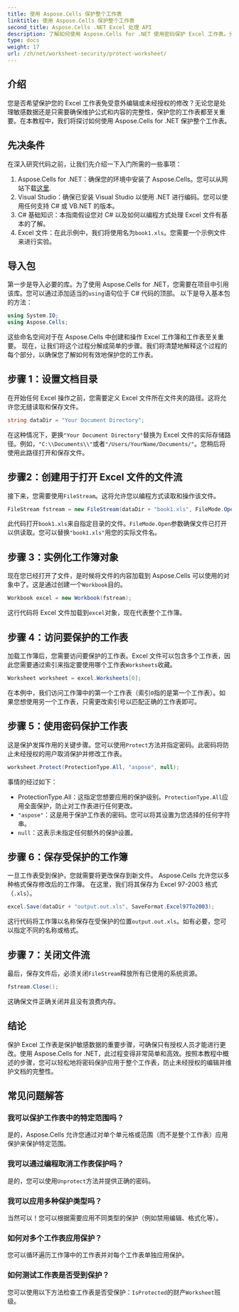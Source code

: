 ```yaml
---
title: 使用 Aspose.Cells 保护整个工作表
linktitle: 使用 Aspose.Cells 保护整个工作表
second_title: Aspose.Cells .NET Excel 处理 API
description: 了解如何使用 Aspose.Cells for .NET 使用密码保护 Excel 工作表。分步教程可轻松保护您的数据。
type: docs
weight: 17
url: /zh/net/worksheet-security/protect-worksheet/
---
```

## 介绍
您是否希望保护您的 Excel 工作表免受意外编辑或未经授权的修改？无论您是处理敏感数据还是只需要确保维护公式和内容的完整性，保护您的工作表都至关重要。在本教程中，我们将探讨如何使用 Aspose.Cells for .NET 保护整个工作表。
## 先决条件
在深入研究代码之前，让我们先介绍一下入门所需的一些事项：
1.  Aspose.Cells for .NET：确保您的环境中安装了 Aspose.Cells。您可以从网站下载[这里](https://releases.aspose.com/cells/net/).
2. Visual Studio：确保已安装 Visual Studio 以使用 .NET 进行编码。您可以使用任何支持 C# 或 VB.NET 的版本。
3. C# 基础知识：本指南假设您对 C# 以及如何以编程方式处理 Excel 文件有基本的了解。
4.  Excel 文件：在此示例中，我们将使用名为`book1.xls`。您需要一个示例文件来进行实验。
## 导入包
第一步是导入必要的库。为了使用 Aspose.Cells for .NET，您需要在项目中引用该库。您可以通过添加适当的`using`语句位于 C# 代码的顶部。
以下是导入基本包的方法：
```csharp
using System.IO;
using Aspose.Cells;
```
这些命名空间对于在 Aspose.Cells 中创建和操作 Excel 工作簿和工作表至关重要。
现在，让我们将这个过程分解成简单的步骤。我们将清楚地解释这个过程的每个部分，以确保您了解如何有效地保护您的工作表。
## 步骤 1：设置文档目录
在开始任何 Excel 操作之前，您需要定义 Excel 文件所在文件夹的路径。这将允许您无缝读取和保存文件。
```csharp
string dataDir = "Your Document Directory";
```
在这种情况下，更换`"Your Document Directory"`替换为 Excel 文件的实际存储路径。例如，`"C:\\Documents\\"`或者`"/Users/YourName/Documents/"`。您稍后将使用此路径打开和保存文件。
## 步骤2：创建用于打开 Excel 文件的文件流
接下来，您需要使用`FileStream`。这将允许您以编程方式读取和操作该文件。
```csharp
FileStream fstream = new FileStream(dataDir + "book1.xls", FileMode.Open);
```
此代码打开`book1.xls`来自指定目录的文件。`FileMode.Open`参数确保文件已打开以供读取。您可以替换`"book1.xls"`用您的实际文件名。
## 步骤 3：实例化工作簿对象
现在您已经打开了文件，是时候将文件的内容加载到 Aspose.Cells 可以使用的对象中了。这是通过创建一个`Workbook`目的。
```csharp
Workbook excel = new Workbook(fstream);
```
这行代码将 Excel 文件加载到`excel`对象，现在代表整个工作簿。
## 步骤 4：访问要保护的工作表
加载工作簿后，您需要访问要保护的工作表。Excel 文件可以包含多个工作表，因此您需要通过索引来指定要使用哪个工作表`Worksheets`收藏。
```csharp
Worksheet worksheet = excel.Worksheets[0];
```
在本例中，我们访问工作簿中的第一个工作表（索引`0`指的是第一个工作表）。如果您想使用另一个工作表，只需更改索引号以匹配正确的工作表即可。
## 步骤 5：使用密码保护工作表
这是保护发挥作用的关键步骤。您可以使用`Protect`方法并指定密码。此密码将防止未经授权的用户取消保护并修改工作表。
```csharp
worksheet.Protect(ProtectionType.All, "aspose", null);
```
事情的经过如下：
-  ProtectionType.All：这指定您想要应用的保护级别。`ProtectionType.All`应用全面保护，防止对工作表进行任何更改。
- `"aspose"`：这是用于保护工作表的密码。您可以将其设置为您选择的任何字符串。
- `null`：这表示未指定任何额外的保护设置。
## 步骤 6：保存受保护的工作簿
一旦工作表受到保护，您就需要将更改保存到新文件。 Aspose.Cells 允许您以多种格式保存修改后的工作簿。 在这里，我们将其保存为 Excel 97-2003 格式（`.xls`）。
```csharp
excel.Save(dataDir + "output.out.xls", SaveFormat.Excel97To2003);
```
这行代码将工作簿以名称保存在受保护的位置`output.out.xls`。如有必要，您可以指定不同的名称或格式。
## 步骤 7：关闭文件流
最后，保存文件后，必须关闭`FileStream`释放所有已使用的系统资源。
```csharp
fstream.Close();
```
这确保文件正确关闭并且没有浪费内存。
## 结论
保护 Excel 工作表是保护敏感数据的重要步骤，可确保只有授权人员才能进行更改。使用 Aspose.Cells for .NET，此过程变得非常简单和高效。按照本教程中概述的步骤，您可以轻松地将密码保护应用于整个工作表，防止未经授权的编辑并维护文档的完整性。
## 常见问题解答
### 我可以保护工作表中的特定范围吗？  
是的，Aspose.Cells 允许您通过对单个单元格或范围（而不是整个工作表）应用保护来保护特定范围。
### 我可以通过编程取消工作表保护吗？  
是的，您可以使用`Unprotect`方法并提供正确的密码。
### 我可以应用多种保护类型吗？  
当然可以！您可以根据需要应用不同类型的保护（例如禁用编辑、格式化等）。
### 如何对多个工作表应用保护？  
您可以循环遍历工作簿中的工作表并对每个工作表单独应用保护。
### 如何测试工作表是否受到保护？  
您可以使用以下方法检查工作表是否受保护：`IsProtected`的财产`Worksheet`班级。